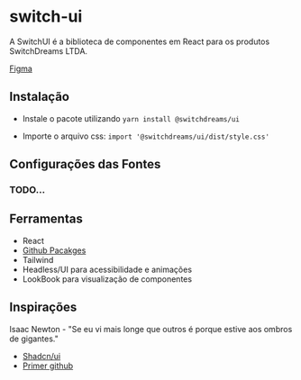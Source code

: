 # switch-ui
A SwitchUI é a biblioteca de componentes em React para os produtos SwitchDreams LTDA. 

[Figma](https://www.figma.com/file/tygmPPx4ux69Uu3MzLKvtb/Switch-UI?node-id=0%3A1&mode=dev)

## Instalação

- Instale o pacote utilizando `yarn install @switchdreams/ui`

- Importe o arquivo css: `import '@switchdreams/ui/dist/style.css'`

## Configurações das Fontes

### TODO...

## Ferramentas

- React
- [Github Pacakges](https://github.com/features/packages)
- Tailwind
- Headless/UI para acessibilidade e animações
- LookBook para visualização de componentes

## Inspirações

Isaac Newton - "Se eu vi mais longe que outros é porque estive aos ombros de gigantes."

- [Shadcn/ui](https://ui.shadcn.com/docs)
- [Primer github](https://primer.style/design/)